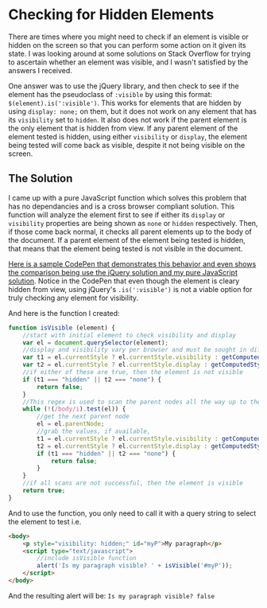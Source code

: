 # Checking for Hidden Elements

There are times where you might need to check if an element is visible or hidden on the screen so that you can perform some action on it given its state.  I was looking around at some solutions on Stack Overflow for trying to ascertain whether an element was visible, and I wasn't satisfied by the answers I received.

One answer was to use the jQuery library, and then check to see if the element has the pseudoclass of `:visible` by using this format: `$(element).is(':visible')`.  This works for elements that are hidden by using `display: none;` on them, but it does not work on any element that has its `visibility` set to `hidden`.  It also does not work if the parent element is the only element that is hidden from view.  If any parent element of the element tested is hidden, using either `visibility` or `display`, the element being tested will come back as visible, despite it not being visible on the screen.

## The Solution

I came up with a pure JavaScript function which solves this problem that has no dependancies and is a cross browser compliant solution.  This function will analyze the element first to see if either its `display` or `visibility` properties are being shown as `none` or `hidden` respectively.  Then, if those come back normal, it checks all parent elements up to the body of the document.  If a parent element of the element being tested is hidden, that means that the element being tested is not visible in the document.

[Here is a sample CodePen that demonstrates this behavior and even shows the comparison being use the jQuery solution and my pure JavaScript solution](http://codepen.io/marcusparsons/pen/bpNqgY). Notice in the CodePen that even though the element is cleary hidden from view, using jQuery's `.is(':visible')` is not a viable option for truly checking any element for visibility.

And here is the function I created:

```javascript
function isVisible (element) {
    //start with initial element to check visibility and display
    var el = document.querySelector(element);
    //display and visibility vary per browser and must be sought in different ways depending on the browser
    var t1 = el.currentStyle ? el.currentStyle.visibility : getComputedStyle(el, null).visibility;
    var t2 = el.currentStyle ? el.currentStyle.display : getComputedStyle(el, null).display;
    //if either of these are true, then the element is not visible
    if (t1 === "hidden" || t2 === "none") {
        return false;
    }
    //This regex is used to scan the parent nodes all the way up to the body element
    while (!(/body/i).test(el)) {
        //get the next parent node
        el = el.parentNode;
        //grab the values, if available, 
        t1 = el.currentStyle ? el.currentStyle.visibility : getComputedStyle(el, null).visibility;
        t2 = el.currentStyle ? el.currentStyle.display : getComputedStyle(el, null).display;
        if (t1 === "hidden" || t2 === "none") {
            return false;
        }
    }
    //if all scans are not successful, then the element is visible
    return true;
}
```

And to use the function, you only need to call it with a query string to select the element to test i.e. 

```html
<body>
	<p style="visibility: hidden;" id="myP">My paragraph</p>
    <script type="text/javascript">
    	//include isVisible function
    	alert('Is my paragraph visible? ' + isVisible('#myP'));
    </script>
</body>
```

And the resulting alert will be: `Is my paragraph visible? false`
